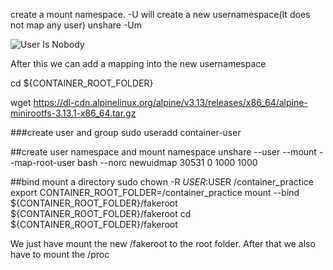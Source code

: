 create a mount namespace. -U will create a new usernamespace(It does not map any user)
unshare -Um

![User Is Nobody](../images/mountnamespace/mountnamespace-user.png)

After this we can add a mapping into the new usernamespace

cd ${CONTAINER_ROOT_FOLDER}

wget https://dl-cdn.alpinelinux.org/alpine/v3.13/releases/x86_64/alpine-minirootfs-3.13.1-x86_64.tar.gz

###create user and group
sudo useradd container-user

##create user namespace and mount namespace
unshare --user --mount  --map-root-user bash --norc
newuidmap 30531 0 1000 1000


##bind mount a directory
sudo chown -R $USER:$USER /container_practice
export CONTAINER_ROOT_FOLDER=/container_practice
mount --bind ${CONTAINER_ROOT_FOLDER}/fakeroot ${CONTAINER_ROOT_FOLDER}/fakeroot
cd ${CONTAINER_ROOT_FOLDER}/fakeroot

We just have mount the new /fakeroot to the root folder. After that we also have to 
mount the /proc